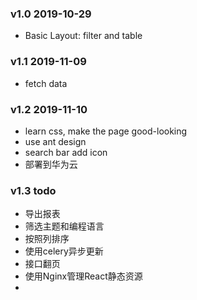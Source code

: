 ### v1.0 2019-10-29
- Basic Layout: filter and table

### v1.1 2019-11-09
- fetch data

### v1.2 2019-11-10
- learn css, make the page good-looking
- use ant design
- search bar add icon
- 部署到华为云

### v1.3 todo
- 导出报表
- 筛选主题和编程语言
- 按照列排序
- 使用celery异步更新
- 接口翻页
- 使用Nginx管理React静态资源
-
